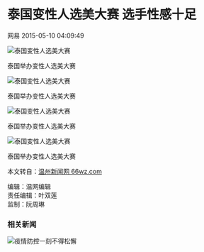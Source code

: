 # 泰国变性人选美大赛 选手性感十足

网易 2015-05-10 04:09:49

![泰国变性人选美大赛](http://img5.cache.netease.com/photo/0003/2015-05-10/AP7HV2E200AJ0003.jpg)

泰国举办变性人选美大赛

![泰国变性人选美大赛](http://img3.cache.netease.com/photo/0003/2015-05-10/AP7HV4C600AJ0003.jpg)

泰国举办变性人选美大赛

![泰国变性人选美大赛](http://img3.cache.netease.com/photo/0003/2015-05-10/AP7HV5Q300AJ0003.jpg)

泰国举办变性人选美大赛

![泰国变性人选美大赛](http://img3.cache.netease.com/photo/0003/2015-05-10/AP7HV7EA00AJ0003.jpg)

泰国举办变性人选美大赛

本文转自：[温州新闻网 66wz.com](https://www.66wz.com "温州新闻网") 

编辑：温网编辑  
责任编辑：叶双莲  
监制：阮周琳  

### 相关新闻

![疫情防控一刻不得松懈](https://news.66wz.com/cms_template/100/000/218/images/topad.jpg)